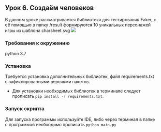 ## Урок 6. Создаём человеков

В данном уроке рассматривается библиотека для тестирования Faker, с её помощью в папку /result формируются 10 уникальных персонажей игры из шаблона charsheet.svg
![](//dvmn.org/media/filer_public/75/7a/757af5fe-85dd-4938-a72a-fcf9534ce8fd/fake-people.gif)

### Требования к окружению
python 3.7

### Установка

Требуется установка дополнительных библиотек, файл requirements.txt с зафиксированными версиями пакетов.
* Для установки необходимых библиотек в терминале следует прописать `pip install -r requirements.txt`.

### Запуск скрипта

Для запуска программы используйте IDE, либо через терминал в папке с программой необходимо прописать `python main.py`
